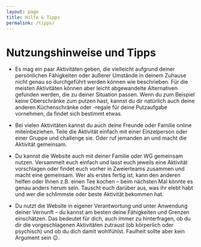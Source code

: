 ```yaml
---
layout: page
title: Hilfe & Tipps
permalink: /tipps/
---
```


# Nutzungshinweise und Tipps

* 	Es mag ein paar Aktivitäten geben, die vielleicht aufgrund deiner persönlichen Fähigkeiten oder äußerer Umstände in deinem Zuhause nicht genau so durchgeführt werden können wie beschrieben. Für die meisten Aktivitäten können aber leicht abgewandelte Alternativen gefunden werden, die zu deiner Situation passen. Wenn du zum Beispiel keine Oberschränke zum putzen hast, kannst du dir natürlich auch deine anderen Küchenschränke oder -regale für deine Putzaufgabe vornehmen, da findet sich bestimmt etwas. 

* Bei vielen Aktivitäten kannst du auch deine Freunde oder Familie online miteinbeziehen. Teile die Aktivität einfach mit einer Einzelperson oder einer Gruppe und challenge sie. Oder ruf jemanden an und macht die Aktivität gemeinsam. 

* Du kannst die Website auch mit deiner Familie oder WG gemeinsam nutzen. Versammelt euch einfach und lasst euch jeweils eine Aktivität vorschlagen oder findet euch vorher in Zweierteams zusammen und macht eine gemeinsam. Wer als erstes fertig ist, kann den anderen helfen oder Ihnen z.B. einen Tee kochen – beim nächsten Mal könnte es genau anders herum sein. Tauscht euch darüber aus, was ihr elebt habt und wer die schlimmste oder beste Aktivität bekommen hat. 

* Du nutzt die Website in eigener Verantwortung und unter Anwendung deiner Vernunft – du kannst am besten deine Fähigkeiten und Grenzen einschätzen. Das bedeutet für dich, auch immer zu hinterfragen, ob du dir die vorgeschlagenen Aktivitäten zutraust (ob körperlich oder psychisch) und ob du dich damit wohlfühlst. Faulheit sollte aber kein Argument sein 😉.
